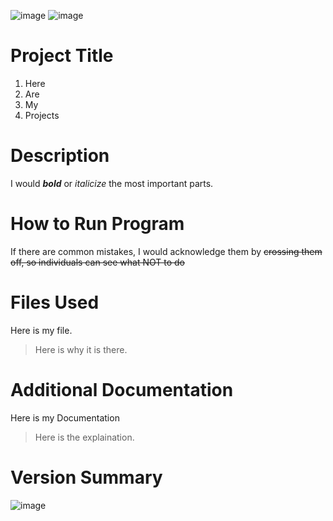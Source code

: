 ![image](https://user-images.githubusercontent.com/100443420/155905223-2193bb8d-4ad8-4a47-84c5-f4ee2cc4b191.png)
![image](https://user-images.githubusercontent.com/100443420/155905248-5ecddde0-5d4d-4605-808a-997667266a15.png)

# Project Title
1. Here
2. Are
3. My
4. Projects
# Description
I would ***bold*** or *italicize* the most important parts.  
# How to Run Program
If there are common mistakes, I would acknowledge them by ~~crossing them off, so individuals can see what NOT to do~~ 
# Files Used
Here is my file.
>Here is why it is there.
# Additional Documentation 
Here is my Documentation 
>Here is the explaination. 
# Version Summary 


![image](https://user-images.githubusercontent.com/100443420/155905276-6a6ec416-efe1-4b95-af05-93a1fc57579a.png)

